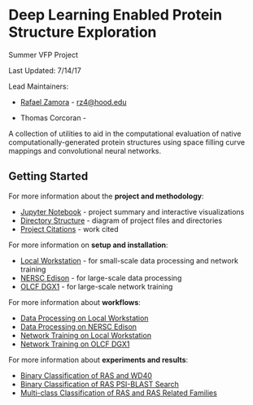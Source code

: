 # Deep Learning Enabled Protein Structure Exploration

Summer VFP Project

Last Updated: 7/14/17

Lead Maintainers:

- [Rafael Zamora](https://github.com/rz4) - rz4@hood.edu

- Thomas Corcoran -

A collection of utilities to aid in the computational evaluation of native
computationally-generated protein structures using space filling curve mappings
and convolutional neural networks.

## Getting Started

For more information about the **project and methodology**:

- [Jupyter Notebook](notebooks/Deep-Learning-Enabled-Protein-Structure-Exploration.ipynb) - project summary and interactive visualizations
- [Directory Structure](docs/directory_structure.md) - diagram of project files and directories
- [Project Citations](docs/project_citations.md) - work cited

For more information on **setup and installation**:

- [Local Workstation](docs/setup_local.md) - for small-scale data processing and network training
- [NERSC Edison](docs/setup_nersc.md) - for large-scale data processing
- [OLCF DGX1](docs/setup_olcf.md) - for large-scale network training

For more information about **workflows**:

- [Data Processing on Local Workstation](docs/processing_workflow_local.md)
- [Data Processing on NERSC Edison](docs/processing_workflow_nersc.md)
- [Network Training on Local Workstation](docs/training_workflow_local.md)
- [Network Training on OLCF DGX1](docs/training_workflow_olcf.md)

For more information about **experiments and results**:

- [Binary Classification of RAS and WD40](reports/experiments/binary_classification.md)
- [Binary Classification of RAS PSI-BLAST Search](reports/experiments/blast_classification.md)
- [Multi-class Classification of RAS and RAS Related Families](reports/experiments/multi_classification.md)
